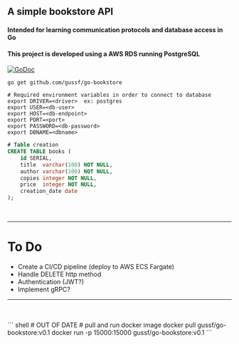 ## A simple bookstore API 
#### Intended for learning communication protocols and database access in Go
#### This project is developed using a AWS RDS running PostgreSQL

[![GoDoc](https://godoc.org/github.com/github.com/gussf/go-bookstore/?status.svg)](https://pkg.go.dev/github.com/gussf/go-bookstore/?tab=doc)


``` shell
go get github.com/gussf/go-bookstore
```

``` shell
# Required environment variables in order to connect to database
export DRIVER=<driver>  ex: postgres
export USER=<db-user>
export HOST=<db-endpoint>
export PORT=<port>
export PASSWORD=<db-password>
export DBNAME=<dbname>
```

``` sql
# Table creation
CREATE TABLE books (
    id SERIAL,
    title  varchar(100) NOT NULL,
	author varchar(100) NOT NULL,
	copies integer NOT NULL,
	price  integer NOT NULL,
	creation_date date
);
```

<br>
<hr>

# To Do
* Create a CI/CD pipeline (deploy to AWS ECS Fargate)
* Handle DELETE http method
* Authentication (JWT?)
* Implement gRPC?

<hr> 
<br>
<br> 
``` shell 
# OUT OF DATE
# pull and run docker image
docker pull gussf/go-bookstore:v0.1
docker run -p 15000:15000 gussf/go-bookstore:v0.1
``` 


